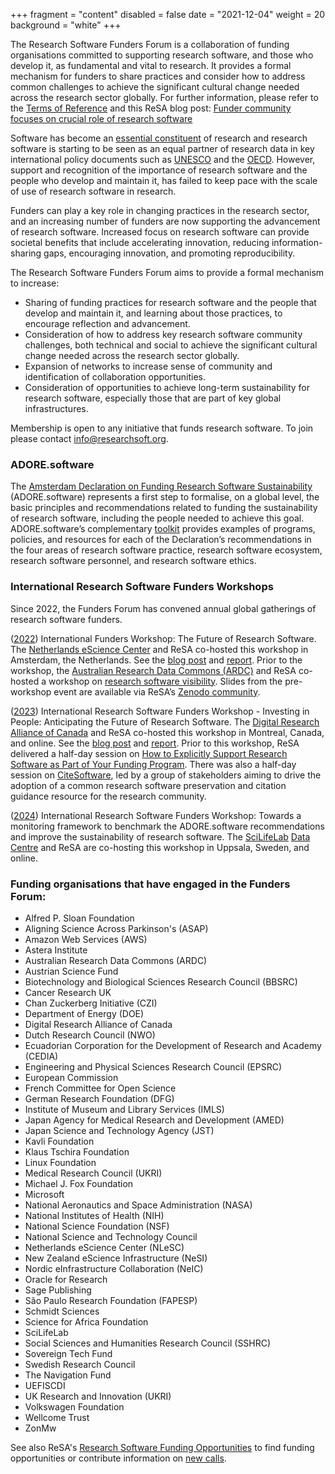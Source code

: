 +++
fragment = "content"
disabled = false
date = "2021-12-04"
weight = 20
background = "white"
+++

The Research Software Funders Forum is a collaboration of funding organisations committed to supporting research software, and those who develop it, as fundamental and vital to research. It provides a formal mechanism for funders to share practices and consider how to address common challenges to achieve the significant cultural change needed across the research sector globally. For further information, please refer to the [Terms of Reference](https://docs.google.com/document/d/1UHnEAMmZI9glkqoT8Mx36A15xJqupdUmp_qBFCwY0rI/edit) and this ReSA blog post: [Funder community focuses on crucial role of research software](https://www.researchsoft.org/blog/2024-06-20/)

Software has become an [essential constituent](https://zenodo.org/record/3884311) of research and research software is starting to be seen as an equal partner of research data in key international policy documents such as [UNESCO](https://en.unesco.org/science-sustainable-future/open-science/recommendation) and the [OECD](https://www.oecd.org/en/publications/oecd-principles-and-guidelines-for-access-to-research-data-from-public-funding_9789264034020-en-fr.html). However, support and recognition of the importance of research software and the people who develop and maintain it, has failed to keep pace with the scale of use of research software in research. 

Funders can play a key role in changing practices in the research sector, and an increasing number of funders are now supporting the advancement of research software. Increased focus on research software can provide societal benefits that include accelerating innovation, reducing information-sharing gaps, encouraging innovation, and promoting reproducibility. 

The Research Software Funders Forum aims to provide a formal mechanism to increase:

- Sharing of funding practices for research software and the people that develop and maintain it, and learning about those practices, to encourage reflection and advancement.
- Consideration of how to address key research software community challenges, both technical and social to achieve the significant cultural change needed across the research sector globally.
- Expansion of networks to increase sense of community and identification of collaboration opportunities.
- Consideration of opportunities to achieve long-term sustainability for research software, especially those that are part of key global infrastructures.

Membership is open to any initiative that funds research software. To join please contact [info@researchsoft.org](mailto:info@researchsoft.org).

### ADORE.software

The [Amsterdam Declaration on Funding Research Software Sustainability](https://adore.software/declaration/) (ADORE.software) represents a first step to formalise, on a global level, the basic principles and recommendations related to funding the sustainability of research software, including the people needed to achieve this goal. ADORE.software’s complementary [toolkit](https://adore.software/toolkit/) provides examples of programs, policies, and resources for each of the Declaration’s recommendations in the four areas of research software practice, research software ecosystem, research software personnel, and research software ethics.

### International Research Software Funders Workshops

Since 2022, the Funders Forum has convened annual global gatherings of research software funders. 

([2022](https://adore.software/2023/03/international-funders-workshop-the-future-of-research-software/)) International Funders Workshop: The Future of Research Software. The [Netherlands eScience Center](https://www.esciencecenter.nl/) and ReSA co-hosted this workshop in Amsterdam, the Netherlands. See the [blog post](https://www.researchsoft.org/blog/2022-11/) and [report](https://zenodo.org/records/7384410#.Y4k4VexBw3E). Prior to the workshop, the [Australian Research Data Commons (ARDC)](https://ardc.edu.au/) and ReSA co-hosted a workshop on [research software visibility](https://future-of-research-software.org/pre-workshop/). Slides from the pre-workshop event are available via ReSA’s [Zenodo community](https://zenodo.org/communities/resa/records?q=&l=list&p=1&s=10).

([2023](https://adore.software/international-research-software-funders-workshop/)) International Research Software Funders Workshop - Investing in People: Anticipating the Future of Research Software. The [Digital Research Alliance of Canada](https://alliancecan.ca/en) and ReSA co-hosted this workshop in Montreal, Canada, and online. See the [blog post](https://www.researchsoft.org/blog/2023-10/) and [report](https://zenodo.org/records/10552116). Prior to this workshop, ReSA delivered a half-day session on [How to Explicitly Support Research Software as Part of Your Funding Program](https://docs.google.com/presentation/d/1UP_UGOPxYi0R4UAE5PRpGWoJzrQ2FkVmCdDBILR6t2U/edit#slide=id.g241153165a8_0_0). There was also a half-day session on [CiteSoftware](https://zenodo.org/records/8356278), led by a group of stakeholders aiming to drive the adoption of a common research software preservation and citation guidance resource for the research community.

([2024](https://adore.software/2024-international-research-software-funders-workshop/)) International Research Software Funders Workshop: Towards a monitoring framework to benchmark the ADORE.software recommendations and improve the sustainability of research software. The [SciLifeLab](https://www.scilifelab.se/) [Data Centre](https://www.scilifelab.se/data/) and ReSA are co-hosting this workshop in Uppsala, Sweden, and online. 


### Funding organisations that have engaged in the Funders Forum:

- Alfred P. Sloan Foundation
- Aligning Science Across Parkinson's (ASAP)
- Amazon Web Services (AWS)
- Astera Institute 
- Australian Research Data Commons (ARDC)
- Austrian Science Fund
- Biotechnology and Biological Sciences Research Council (BBSRC)
- Cancer Research UK
- Chan Zuckerberg Initiative (CZI)
- Department of Energy (DOE)
- Digital Research Alliance of Canada 
- Dutch Research Council (NWO)
- Ecuadorian Corporation for the Development of Research and Academy (CEDIA)
- Engineering and Physical Sciences Research Council (EPSRC)
- European Commission
- French Committee for Open Science
- German Research Foundation (DFG)
- Institute of Museum and Library Services (IMLS)
- Japan Agency for Medical Research and Development (AMED)
- Japan Science and Technology Agency (JST)
- Kavli Foundation
- Klaus Tschira Foundation
- Linux Foundation
- Medical Research Council (UKRI)
- Michael J. Fox Foundation
- Microsoft
- National Aeronautics and Space Administration (NASA)
- National Institutes of Health (NIH)
- National Science Foundation (NSF)
- National Science and Technology Council 
- Netherlands eScience Center (NLeSC)
- New Zealand eScience Infrastructure (NeSI)
- Nordic eInfrastructure Collaboration (NeIC)
- Oracle for Research
- Sage Publishing
- São Paulo Research Foundation (FAPESP)
- Schmidt Sciences
- Science for Africa Foundation
- SciLifeLab
- Social Sciences and Humanities Research Council (SSHRC)
- Sovereign Tech Fund
- Swedish Research Council
- The Navigation Fund
- UEFISCDI
- UK Research and Innovation (UKRI)
- Volkswagen Foundation
- Wellcome Trust
- ZonMw

See also ReSA's [Research Software Funding Opportunities](https://www.researchsoft.org/funding-opportunities/) to find funding opportunities or contribute information on [new calls](https://docs.google.com/forms/d/e/1FAIpQLSdeZrx0kXAhD4XfpDrQ8Dmg4qJTRZWboMd-zvgjjtgBs1I68g/viewform).
